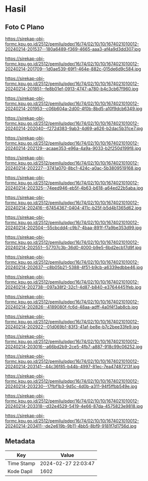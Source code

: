 # Hasil

## Foto C Plano

https://sirekap-obj-formc.kpu.go.id/2512/pemilu/pdpr/16/74/02/10/10/1674021010012-20240214-201537--180a6489-f369-4665-aaa3-af4a9d3dd307.jpg

https://sirekap-obj-formc.kpu.go.id/2512/pemilu/pdpr/16/74/02/10/10/1674021010012-20240214-201709--1d0ae539-69f1-464e-882c-015de6d9c584.jpg

https://sirekap-obj-formc.kpu.go.id/2512/pemilu/pdpr/16/74/02/10/10/1674021010012-20240214-201851--fe8b01ef-0913-4747-a780-b4c3cb67f960.jpg

https://sirekap-obj-formc.kpu.go.id/2512/pemilu/pdpr/16/74/02/10/10/1674021010012-20240214-201953--c06b604a-2d00-4f0b-8bd5-a10f9dcb6349.jpg

https://sirekap-obj-formc.kpu.go.id/2512/pemilu/pdpr/16/74/02/10/10/1674021010012-20240214-202040--f272d383-9ab3-4d69-a626-b2dac5b31ce7.jpg

https://sirekap-obj-formc.kpu.go.id/2512/pemilu/pdpr/16/74/02/10/10/1674021010012-20240214-202129--acaae353-e96a-4a9a-9033-b2f250d199f8.jpg

https://sirekap-obj-formc.kpu.go.id/2512/pemilu/pdpr/16/74/02/10/10/1674021010012-20240214-202227--3741a070-8bc1-424c-a0ac-5b3809519168.jpg

https://sirekap-obj-formc.kpu.go.id/2512/pemilu/pdpr/16/74/02/10/10/1674021010012-20240214-202325--74eed946-eb5f-4b63-b618-a64ed22b5aba.jpg

https://sirekap-obj-formc.kpu.go.id/2512/pemilu/pdpr/16/74/02/10/10/1674021010012-20240214-202416--67454367-0404-411c-b25f-b5d4b1365d62.jpg

https://sirekap-obj-formc.kpu.go.id/2512/pemilu/pdpr/16/74/02/10/10/1674021010012-20240214-202504--55cbcdd4-c9b7-4baa-891f-f7a9be353d99.jpg

https://sirekap-obj-formc.kpu.go.id/2512/pemilu/pdpr/16/74/02/10/10/1674021010012-20240214-202551--57707c3b-36d0-4000-b9e5-6bd2ecb17d9f.jpg

https://sirekap-obj-formc.kpu.go.id/2512/pemilu/pdpr/16/74/02/10/10/1674021010012-20240214-202637--c8b05b21-5388-4f51-b9cb-a6339edbbe46.jpg

https://sirekap-obj-formc.kpu.go.id/2512/pemilu/pdpr/16/74/02/10/10/1674021010012-20240214-202738--097a38f2-32c1-4d87-b840-e37644451feb.jpg

https://sirekap-obj-formc.kpu.go.id/2512/pemilu/pdpr/16/74/02/10/10/1674021010012-20240214-202826--4189080f-fc6d-48aa-adff-4a0f4f3ab8cb.jpg

https://sirekap-obj-formc.kpu.go.id/2512/pemilu/pdpr/16/74/02/10/10/1674021010012-20240214-202922--01d069b1-83f3-41af-be8e-b7c2bee33fe9.jpg

https://sirekap-obj-formc.kpu.go.id/2512/pemilu/pdpr/16/74/02/10/10/1674021010012-20240214-203016--a66bd2b9-2ce5-4fb7-a887-918c99c06252.jpg

https://sirekap-obj-formc.kpu.go.id/2512/pemilu/pdpr/16/74/02/10/10/1674021010012-20240214-203141--44c36f85-b44b-4997-81ec-7ea47487213f.jpg

https://sirekap-obj-formc.kpu.go.id/2512/pemilu/pdpr/16/74/02/10/10/1674021010012-20240214-203230--17fbf1b3-9d5c-4d0b-a311-94f5ffbb549e.jpg

https://sirekap-obj-formc.kpu.go.id/2512/pemilu/pdpr/16/74/02/10/10/1674021010012-20240214-203318--d32e4529-5419-4e66-87da-4575823e9818.jpg

https://sirekap-obj-formc.kpu.go.id/2512/pemilu/pdpr/16/74/02/10/10/1674021010012-20240214-203411--de2e619b-9b11-4bb5-8bf9-9181f7d1756d.jpg


## Metadata

| Key        | Value               |
| ---------- | ------------------- |
| Time Stamp | 2024-02-27 22:03:47 |
| Kode Dapil | 1602                |



